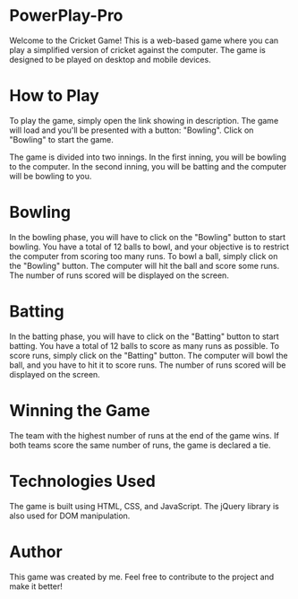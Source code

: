 # PowerPlay-Pro

Welcome to the Cricket Game! This is a web-based game where you can play a simplified version of cricket against the computer. The game is designed to be played on desktop and mobile devices.

# How to Play

To play the game, simply open the link showing in description. The game will load and you'll be presented with a button: "Bowling". Click on "Bowling" to start the game.

The game is divided into two innings. In the first inning, you will be bowling to the computer. In the second inning, you will be batting and the computer will be bowling to you.


# Bowling

In the bowling phase, you will have to click on the "Bowling" button to start bowling. You have a total of 12 balls to bowl, and your objective is to restrict the computer from scoring too many runs. To bowl a ball, simply click on the "Bowling" button. The computer will hit the ball and score some runs. The number of runs scored will be displayed on the screen.


# Batting

In the batting phase, you will have to click on the "Batting" button to start batting. You have a total of 12 balls to score as many runs as possible. To score runs, simply click on the "Batting" button. The computer will bowl the ball, and you have to hit it to score runs. The number of runs scored will be displayed on the screen.


# Winning the Game

The team with the highest number of runs at the end of the game wins. If both teams score the same number of runs, the game is declared a tie.

# Technologies Used

The game is built using HTML, CSS, and JavaScript. The jQuery library is also used for DOM manipulation.

# Author
This game was created by me. Feel free to contribute to the project and make it better!
